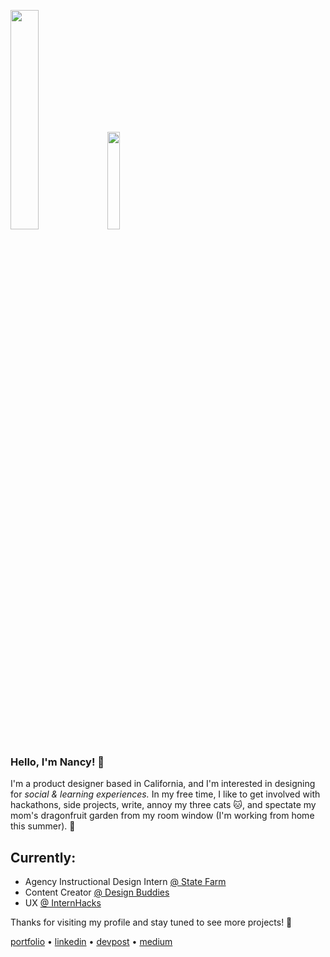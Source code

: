 <!-- ![dancing dragonfruits and oranges zooming in and out delicously](https://media.giphy.com/media/5tmSb8L44ZUyg7fFgx/giphy.gif) -->
<p float="left">
  <img src="https://media.giphy.com/media/5tmSb8L44ZUyg7fFgx/giphy.gif" width="30%" height="30%" />
  <img src="https://media.giphy.com/media/vFKqnCdLPNOKc/giphy.gif" width="20%" height="20%" />
 </p>

### Hello, I'm Nancy! 👋
I'm a product designer based in California, and I'm interested in designing for _social & learning experiences._ In my free time, I like to get involved with hackathons, side projects, write, annoy my three cats :cat:, and spectate my mom's dragonfruit garden from my room window (I'm working from home this summer). :dragon:

## Currently:
* Agency Instructional Design Intern [@ State Farm](https://www.statefarm.com/)
* Content Creator [@ Design Buddies](https://www.designbuddies.community/)
* UX [@ InternHacks](https://internhacks.com/)

Thanks for visiting my profile and stay tuned to see more projects! :seedling:

[portfolio](http://nancyzuo.me) • [linkedin](https://www.linkedin.com/in/nancyzuo/) • [devpost](https://devpost.com/nancyzuo) • [medium](https://nzzuo.medium.com/confessions-from-my-high-school-experience-in-the-bay-area-bf549ee851e2)
